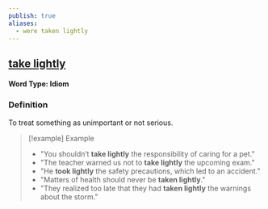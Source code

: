 ```yaml
---
publish: true
aliases:
  - were taken lightly
---
```


## [take lightly](https://www.merriam-webster.com/dictionary/take%20lightly)
#### Word Type: Idiom

### Definition
To treat something as unimportant or not serious.

> [!example] Example
> 
> - "You shouldn’t **take lightly** the responsibility of caring for a pet."
> - "The teacher warned us not to **take lightly** the upcoming exam."
> - "He **took lightly** the safety precautions, which led to an accident."
> - "Matters of health should never be **taken lightly**."
> - "They realized too late that they had **taken lightly** the warnings about the storm."